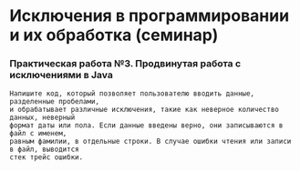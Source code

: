 # Исключения в программировании и их обработка (семинар)
### Практическая работа №3. Продвинутая работа с исключениями в Java
    Напишите код, который позволяет пользователю вводить данные, разделенные пробелами, 
    и обрабатывает различные исключения, такие как неверное количество данных, неверный 
    формат даты или пола. Если данные введены верно, они записываются в файл с именем, 
    равным фамилии, в отдельные строки. В случае ошибки чтения или записи в файл, выводится 
    стек трейс ошибки.
